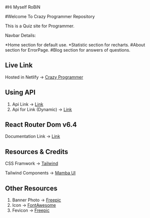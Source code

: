 #Hi Myself RoBiN

#Welcome To Crazy Programmer Repository

This is a Quiz site for Programmer.

Navbar Details:

*Home section for default use.
*Statistic section for recharts.
#About section for ErrorPage.
#Blog section for answers of questions.


## Live Link
Hosted in Netlify -> [Crazy Programmer](https://crazy-programmer.netlify.app/)

## Using API 

1. Api Link -> [Link](https://openapi.programming-hero.com/api/quiz)
2. Api for Link (Dynamic) -> [Link](https://openapi.programming-hero.com/api/quiz/${id})

## React Router Dom v6.4 
Documentation Link -> [Link](https://reactrouter.com/en/main/start/overview)

## Resources & Credits
CSS Framwork -> [Tailwind](https://tailwindcss.com/)

Tailwind Components -> 
[Mamba UI](https://www.mambaui.com/)

## Other Resources
1. Banner Photo -> [Freepic](https://www.freepik.com/)
2. Icon -> [FontAwesome](https://fontawesome.com/)
3. Fevicon  -> [Freepic](https://www.freepik.com/)
